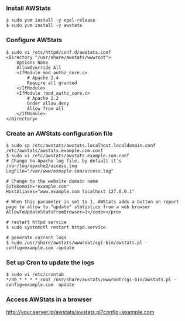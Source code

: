 ### Install AWStats
```shell
$ sudo yum install -y epel-release
$ sudo yum install -y awstats
```

### Configure AWStats
```shell
$ sudo vi /etc/httpd/conf.d/awstats.conf
<Directory "/usr/share/awstats/wwwroot">
    Options None
    AllowOverride All
    <IfModule mod_authz_core.c>
        # Apache 2.4
        Require all granted
    </IfModule>
    <IfModule !mod_authz_core.c>
        # Apache 2.2
        Order allow,deny
        Allow from all
    </IfModule>
</Directory>
```

### Create an AWStats configuration file
```shell
$ sudo cp /etc/awstats/awstats.localhost.localdomain.conf /etc/awstats/awstats.example.com.conf
$ sudo vi /etc/awstats/awstats.example.com.conf
# Change to Apache log file, by default it's /var/log/apache2/access.log
LogFile="/var/www/exmaple.com/access.log"

# Change to the website domain name
SiteDomain="example.com"
HostAliases="www.example.com localhost 127.0.0.1"

# When this parameter is set to 1, AWStats adds a button on report page to allow to "update" statistics from a web browser
AllowToUpdateStatsFromBrowser=1</code></pre>

# restart httpd service
$ sudo systemctl restart httpd.service

# generate current logs
$ sudo /usr/share/awstats/wwwroot/cgi-bin/awstats.pl -config=example.com -update
```

### Set up Cron to update the logs
```shell
$ sudo vi /etc/crontab
*/30 * * * * root /usr/share/awstats/wwwroot/cgi-bin/awstats.pl -config=example.com -update
```

### Access AWStats in a browser
http://your.server.ip/awstats/awstats.pl?config=example.com
